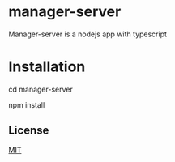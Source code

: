 # manager-server

Manager-server is a nodejs app with typescript

# Installation

cd manager-server

npm install

## License
[MIT](https://choosealicense.com/licenses/mit/)